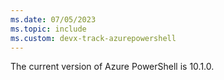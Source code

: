 ```yaml
---
ms.date: 07/05/2023
ms.topic: include
ms.custom: devx-track-azurepowershell
---
```


The current version of Azure PowerShell is 10.1.0.
